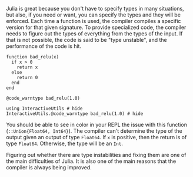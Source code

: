 <!--This file was generated, do not modify it.-->
Julia is great because you don't have to specify types in many situations, but also, if you need or want, you can specify the types and they will be enforced.
Each time a function is used, the compiler compiles a specific version for that given signature.
To provide specialized code, the compiler needs to figure out the types of everything from the types of the input.
If that is not possible, the code is said to be "type unstable", and the performance of the code is hit.

```julia:ex1
function bad_relu(x)
  if x > 0
    return x
  else
    return 0
  end
end
```

```
@code_warntype bad_relu(1.0)
```

```julia:ex2
using InteractiveUtils # hide
InteractiveUtils.@code_warntype bad_relu(1.0) # hide
```

You should be able to see in color in your REPL the issue with this function (`::Union{Float64, Int64}`).
The compiler can't determine the type of the output given an output of type `Float64`.
If `x` is positive, then the return is of type `Float64`. Otherwise, the type will be an `Int`.

Figuring out whether there are type instabilities and fixing them are one of the main difficulties of Julia.
It is also one of the main reasons that the compiler is always being improved.

